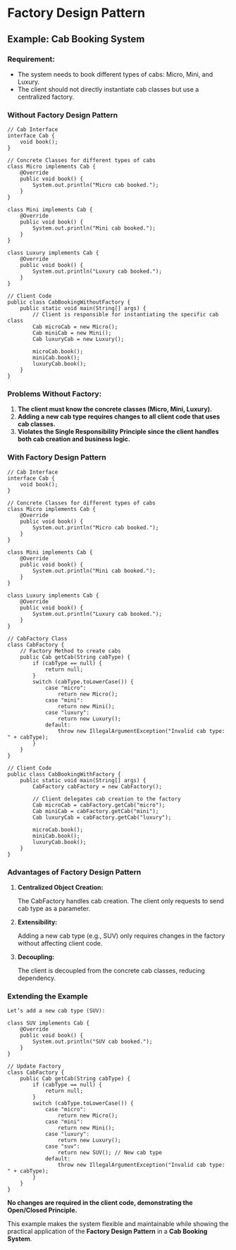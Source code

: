 # Factory Design Pattern

## Example: Cab Booking System

### Requirement:

- The system needs to book different types of cabs: Micro, Mini, and Luxury.
- The client should not directly instantiate cab classes but use a centralized factory.

### Without Factory Design Pattern

    // Cab Interface
    interface Cab {
        void book();
    }

    // Concrete Classes for different types of cabs
    class Micro implements Cab {
        @Override
        public void book() {
            System.out.println("Micro cab booked.");
        }
    }

    class Mini implements Cab {
        @Override
        public void book() {
            System.out.println("Mini cab booked.");
        }
    }

    class Luxury implements Cab {
        @Override
        public void book() {
            System.out.println("Luxury cab booked.");
        }
    }

    // Client Code
    public class CabBookingWithoutFactory {
        public static void main(String[] args) {
            // Client is responsible for instantiating the specific cab class
            Cab microCab = new Micro();
            Cab miniCab = new Mini();
            Cab luxuryCab = new Luxury();

            microCab.book();
            miniCab.book();
            luxuryCab.book();
        }
    }

### Problems Without Factory:

1. **The client must know the concrete classes (Micro, Mini, Luxury).**
2. **Adding a new cab type requires changes to all client code that uses cab classes.**
3. **Violates the Single Responsibility Principle since the client handles both cab creation and business logic.**


### With Factory Design Pattern

    // Cab Interface
    interface Cab {
        void book();
    }

    // Concrete Classes for different types of cabs
    class Micro implements Cab {
        @Override
        public void book() {
            System.out.println("Micro cab booked.");
        }
    }

    class Mini implements Cab {
        @Override
        public void book() {
            System.out.println("Mini cab booked.");
        }
    }

    class Luxury implements Cab {
        @Override
        public void book() {
            System.out.println("Luxury cab booked.");
        }
    }

    // CabFactory Class
    class CabFactory {
        // Factory Method to create cabs
        public Cab getCab(String cabType) {
            if (cabType == null) {
                return null;
            }
            switch (cabType.toLowerCase()) {
                case "micro":
                    return new Micro();
                case "mini":
                    return new Mini();
                case "luxury":
                    return new Luxury();
                default:
                    throw new IllegalArgumentException("Invalid cab type: " + cabType);
            }
        }
    }

    // Client Code
    public class CabBookingWithFactory {
        public static void main(String[] args) {
            CabFactory cabFactory = new CabFactory();

            // Client delegates cab creation to the factory
            Cab microCab = cabFactory.getCab("micro");
            Cab miniCab = cabFactory.getCab("mini");
            Cab luxuryCab = cabFactory.getCab("luxury");

            microCab.book();
            miniCab.book();
            luxuryCab.book();
        }
    }


### Advantages of Factory Design Pattern

1. **Centralized Object Creation:**
  
    The CabFactory handles cab creation. The client only requests to send cab type as a parameter.

2. **Extensibility:**

    Adding a new cab type (e.g., SUV) only requires changes in the factory without affecting client code.

3. **Decoupling:**

    The client is decoupled from the concrete cab classes, reducing dependency.


### Extending the Example

    Let’s add a new cab type (SUV):

    class SUV implements Cab {
        @Override
        public void book() {
            System.out.println("SUV cab booked.");
        }
    }

    // Update Factory
    class CabFactory {
        public Cab getCab(String cabType) {
            if (cabType == null) {
                return null;
            }
            switch (cabType.toLowerCase()) {
                case "micro":
                    return new Micro();
                case "mini":
                    return new Mini();
                case "luxury":
                    return new Luxury();
                case "suv":
                    return new SUV(); // New cab type
                default:
                    throw new IllegalArgumentException("Invalid cab type: " + cabType);
            }
        }
    }

**No changes are required in the client code, demonstrating the Open/Closed Principle.**


This example makes the system flexible and maintainable while showing the practical application of the **Factory Design Pattern** in a **Cab Booking System**.
